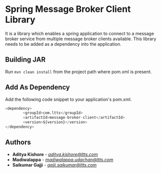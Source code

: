 # Spring Message Broker Client Library
It is a library which enables a spring application to connect to a message broker service from multiple message broker clients available. This library needs to be added as a dependency into the application.

## Building JAR
Run `mvn clean install` from the project path where pom.xml is present.

## Add As Dependency 
Add the following code snippet to your application's pom.xml.

```python
<dependency>
		<groupId>com.ltts</groupId>
		<artifactId>message-broker-client</artifactId>
		<version>${version}</version>
</dependency>
```

## Authors
* **Aditya Kishore** - *aditya.kishore@ltts.com*
* **Madiwalappa** - *madiwalappa.udachan@ltts.com*
* **Saikumar Gajji** - *gajji.saikumar@ltts.com*
